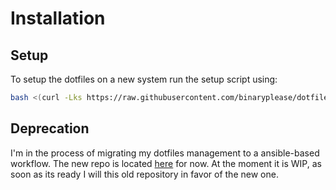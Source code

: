# Installation

## Setup

To setup the dotfiles on a new system run the setup script using:

```bash
bash <(curl -Lks https://raw.githubusercontent.com/binaryplease/dotfiles/master/bootstrap.sh)
```

## Deprecation

I'm in the process of migrating my dotfiles management to a ansible-based
workflow. The new repo is located
[here](https://github.com/binaryplease/dotfiles-ansible/) for now. At the moment
it is WIP, as soon as its ready I will this old repository in favor of the new
one.
